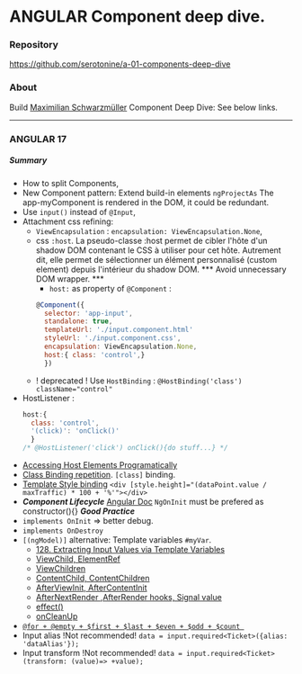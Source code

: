 # ANGULAR Component deep dive.
### Repository
https://github.com/serotonine/a-01-components-deep-dive


### About
Build [Maximilian Schwarzmüller](https://www.udemy.com/user/maximilian-schwarzmuller) Component Deep Dive: See below links.

***

### ANGULAR 17 
##### Summary
- How to split Components,
- New Component pattern: Extend build-in elements `ngProjectAs`
The app-myComponent is rendered in the DOM, it could be redundant.
- Use `input()` instead of `@Input`,
- Attachment css refining: 
  - `ViewEncapsulation` : `encapsulation: ViewEncapsulation.None`,
  - css `:host`. La pseudo-classe :host permet de cibler l'hôte d'un shadow DOM contenant le CSS à utiliser pour cet hôte. Autrement dit, elle permet de sélectionner un élément personnalisé (custom element) depuis l'intérieur du shadow DOM. *** Avoid unnecessary DOM wrapper. ***
    - `host:` as property of `@Component` : 
    ```js
    @Component({ 
      selector: 'app-input',
      standalone: true,
      templateUrl: './input.component.html'
      styleUrl: './input.component.css',
      encapsulation: ViewEncapsulation.None,
      host:{ class: 'control',}
      })
    ```
  - ! deprecated ! Use `HostBinding` : `@HostBinding('class') className="control"`
- HostListener : 
  ```js
  host:{
    class: 'control',
    '(click)': 'onClick()'
    }
  /* @HostListener('click') onClick(){do stuff...} */
  ```
- [Accessing Host Elements Programatically](https://www.udemy.com/course/the-complete-guide-to-angular-2/learn/lecture/44115640)
- [Class Binding repetition](https://www.udemy.com/course/the-complete-guide-to-angular-2/learn/lecture/44115648).
`[class]` binding.
- [Template Style binding](https://www.udemy.com/course/the-complete-guide-to-angular-2/learn/lecture/44115650)
`<div [style.height]="(dataPoint.value / maxTraffic) * 100 + '%'"></div>`
- ***Component Lifecycle***
[Angular Doc](https://angular.dev/guide/components/lifecycle)
`NgOnInit` must be prefered as constructor(){} ***Good Practice***
- `implements OnInit` => better debug.
- `implements OnDestroy`
- `[(ngModel)]` alternative: Template variables `#myVar`.
  - [128. Extracting Input Values via Template Variables](https://www.udemy.com/course/the-complete-guide-to-angular-2/learn/lecture/44115704#questions/22068585)
  - [ViewChild, ElementRef](https://www.udemy.com/course/the-complete-guide-to-angular-2/learn/lecture/44115716)
  - [ViewChildren](https://www.udemy.com/course/the-complete-guide-to-angular-2/learn/lecture/44115718)
  - [ContentChild, ContentChildren](https://www.udemy.com/course/the-complete-guide-to-angular-2/learn/lecture/44115738)
  - [AfterViewInit, AfterContentInit](https://www.udemy.com/course/the-complete-guide-to-angular-2/learn/lecture/44115756)
  - [AfterNextRender ,AfterRender hooks, Signal value](https://www.udemy.com/course/the-complete-guide-to-angular-2/learn/lecture/44115766)
  - [ effect()](https://www.udemy.com/course/the-complete-guide-to-angular-2/learn/lecture/44115772)
  - [ onCleanUp](https://www.udemy.com/course/the-complete-guide-to-angular-2/learn/lecture/44127674)
- [`@for + @empty + $first + $last + $even + $odd + $count `](https://www.udemy.com/course/the-complete-guide-to-angular-2/learn/lecture/44115798)
- Input alias !Not recommended! `data = input.required<Ticket>({alias: 'dataAlias'});`
- Input transform !Not recommended! `data = input.required<Ticket>(transform: (value)=> +value);`
